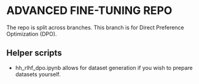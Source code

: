 # ADVANCED FINE-TUNING REPO

The repo is split across branches. This branch is for Direct Preference Optimization (DPO).

## Helper scripts

- hh_rlhf_dpo.ipynb allows for dataset generation if you wish to prepare datasets yourself.
